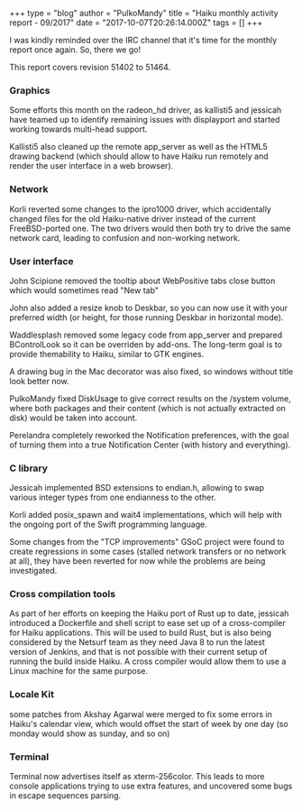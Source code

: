 +++
type = "blog"
author = "PulkoMandy"
title = "Haiku monthly activity report - 09/2017"
date = "2017-10-07T20:26:14.000Z"
tags = []
+++

<p>I was kindly reminded over the IRC channel that it's time for the monthly report once again. So, there we go!</p>

<p>This report covers revision 51402 to 51464.</p>

<h3>Graphics</h3>

<p>Some efforts this month on the radeon_hd driver, as kallisti5 and jessicah have teamed up to identify
remaining issues with displayport and started working towards multi-head support.</p>
<p>Kallisti5 also cleaned up the remote app_server as well as the HTML5 drawing backend (which should allow to have Haiku run remotely and render the user interface in a web browser).</p>

<h3>Network</h3>
<p>Korli reverted some changes to the ipro1000 driver, which accidentally changed files for the old Haiku-native driver instead of the current FreeBSD-ported one. The two drivers would then both try to drive the same network card, leading to confusion and non-working network.</p>

<h3>User interface</h3>

<p>John Scipione removed the tooltip about WebPositive tabs close button which would sometimes read "New tab"</p>
<p>John also added a resize knob to Deskbar, so you can now use it with your preferred width (or height, for those running Deskbar in horizontal mode).</p>
<p>Waddlesplash removed some legacy code from app_server and prepared BControlLook so it can be overriden by add-ons. The long-term goal is to provide themability to Haiku, similar to GTK engines.</p>
<p>A drawing bug in the Mac decorator was also fixed, so windows without title look better now.</p>
<p>PulkoMandy fixed DiskUsage to give correct results on the /system volume, where both packages and their content (which is not actually extracted on disk) would be taken into account.</p>
<p>Perelandra completely reworked the Notification preferences, with the goal of turning them into a true Notification Center (with history and everything).</p>

<h3>C library</h3>

<p>Jessicah implemented BSD extensions to endian.h, allowing to swap various integer types from one endianness to the other.</p>
<p>Korli added posix_spawn and wait4 implementations, which will help with the ongoing port of the Swift programming language.</p>
<p>Some changes from the "TCP improvements" GSoC project were found to create regressions in some cases (stalled network transfers or no network at all), they have been reverted for now while the problems are being investigated.</p>

<h3>Cross compilation tools</h3>

<p>As part of her efforts on keeping the Haiku port of Rust up to date, jessicah introduced a Dockerfile and shell script to ease set up of a cross-compiler
for Haiku applications. This will be used to build Rust, but is also being considered by the Netsurf team as they need Java 8 to run the latest version of
Jenkins, and that is not possible with their current setup of running the build inside Haiku. A cross compiler would allow them to use a Linux machine for
the same purpose.</p>

<h3>Locale Kit</h3>

<p>some patches from Akshay Agarwal were merged to fix some errors in Haiku's calendar view, which would offset the start of week by one day (so monday would show as sunday, and so on)</p>

<h3>Terminal</h3>

<p>Terminal now advertises itself as xterm-256color. This leads to more console applications trying to use extra features, and uncovered some bugs in escape sequences parsing.</p>
